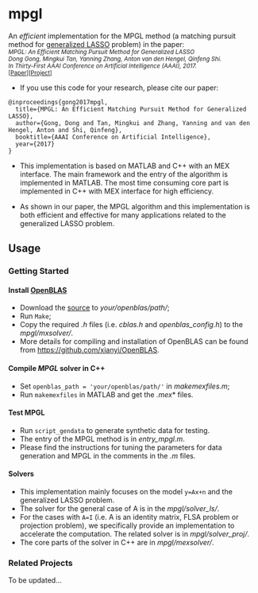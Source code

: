 # mpgl
An *efficient* implementation for the MPGL method (a matching pursuit method for [generalized LASSO](https://arxiv.org/pdf/1005.1971) problem) in the paper:  
<small>*MPGL: An Efficient Matching Pursuit Method for Generalized LASSO  
Dong Gong, Mingkui Tan, Yanning Zhang, Anton van den Hengel, Qinfeng Shi.  
In Thirty-First AAAI Conference on Artificial Intelligence (AAAI), 2017.*  
\[[Paper](https://donggong1.github.io/docs/mpgl_aaai17.pdf)\]\[[Project](https://donggong1.github.io/mpgl.html)\]
</small>

+ If you use this code for your  research, please cite our paper:
````
@inproceedings{gong2017mpgl,
  title={MPGL: An Efficient Matching Pursuit Method for Generalized LASSO},
  author={Gong, Dong and Tan, Mingkui and Zhang, Yanning and van den Hengel, Anton and Shi, Qinfeng},
  booktitle={AAAI Conference on Artificial Intelligence},
  year={2017}
}
````

+ This implementation is based on MATLAB and C++ with an MEX interface. The main framework and the entry of the algorithm is implemented in MATLAB. The most time consuming core part is implemented in C++ with MEX interface for high efficiency.

+ As shown in our paper, the MPGL algorithm and this implementation is both efficient and effective for many applications related to the generalized LASSO problem. 


## Usage
### Getting Started
#### Install [OpenBLAS](http://www.openblas.net/)
+ Download the [source](https://github.com/xianyi/OpenBLAS) to *your/openblas/path/*;
+ Run `Make`;
+ Copy the required *.h* files (i.e. *cblas.h* and *openblas_config.h*) to the *mpgl/mxsolver/*.
+ More details for compiling and installation of OpenBLAS can be found from https://github.com/xianyi/OpenBLAS.


#### Compile *MPGL* solver in C++
+ Set `openblas_path = 'your/openblas/path/'` in *makemexfiles.m*;
+ Run `makemexfiles` in MATLAB and get the *.mex** files.


#### Test MPGL
+ Run `script_gendata` to generate synthetic data for testing. 
+ The entry of the MPGL method is in *entry_mpgl.m*.
+ Please find the instructions for tuning the parameters for data generation and MPGL in the comments in the *.m* files.

#### Solvers
+ This implementation mainly focuses on the model `y=Ax+n` and the generalized LASSO problem. 
+ The solver for the general case of A is in the *mpgl/solver_ls/*.
+ For the cases with `A=I` (i.e. A is an identity matrix, FLSA problem or projection problem), we specifically provide an implementation to accelerate the computation. The related solver is in *mpgl/solver_proj/*.
+ The core parts of the solver in C++ are in *mpgl/mexsolver/*.


### Related Projects
To be updated...